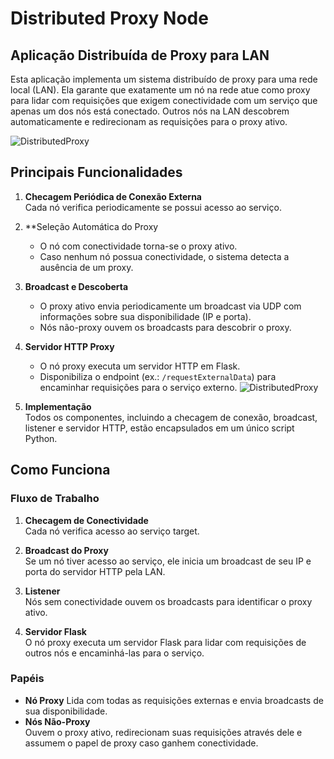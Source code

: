 # Distributed Proxy Node

## Aplicação Distribuída de Proxy para LAN

Esta aplicação implementa um sistema distribuído de proxy para uma rede local (LAN). Ela garante que exatamente um nó na rede atue como proxy para lidar com requisições que exigem conectividade com um serviço que apenas um dos nós está conectado. Outros nós na LAN descobrem automaticamente e redirecionam as requisições para o proxy ativo.


![DistributedProxy](https://github.com/user-attachments/assets/d1246e45-33d8-4eb4-9007-796f2e65ab72)


## Principais Funcionalidades

1. **Checagem Periódica de Conexão Externa**  
   Cada nó verifica periodicamente se possui acesso ao serviço.

2. **Seleção Automática do Proxy
   - O nó com conectividade torna-se o proxy ativo.
   - Caso nenhum nó possua conectividade, o sistema detecta a ausência de um proxy.

4. **Broadcast e Descoberta**  
   - O proxy ativo envia periodicamente um broadcast via UDP com informações sobre sua disponibilidade (IP e porta).
   - Nós não-proxy ouvem os broadcasts para descobrir o proxy.

5. **Servidor HTTP Proxy**  
   - O nó proxy executa um servidor HTTP em Flask.
   - Disponibiliza o endpoint (ex.: `/requestExternalData`) para encaminhar requisições para o serviço externo.
![DistributedProxy](https://github.com/user-attachments/assets/c7002f18-cf61-4503-b18e-f788bb98e0b6)

6. **Implementação**  
   Todos os componentes, incluindo a checagem de conexão, broadcast, listener e servidor HTTP, estão encapsulados em um único script Python.

## Como Funciona

### Fluxo de Trabalho
1. **Checagem de Conectividade**  
   Cada nó verifica acesso ao serviço target.

2. **Broadcast do Proxy**  
   Se um nó tiver acesso ao serviço, ele inicia um broadcast de seu IP e porta do servidor HTTP pela LAN.

3. **Listener**  
   Nós sem conectividade ouvem os broadcasts para identificar o proxy ativo.

4. **Servidor Flask**  
   O nó proxy executa um servidor Flask para lidar com requisições de outros nós e encaminhá-las para o serviço.

### Papéis
- **Nó Proxy**
   Lida com todas as requisições externas e envia broadcasts de sua disponibilidade.
- **Nós Não-Proxy**  
   Ouvem o proxy ativo, redirecionam suas requisições através dele e assumem o papel de proxy caso ganhem conectividade.

